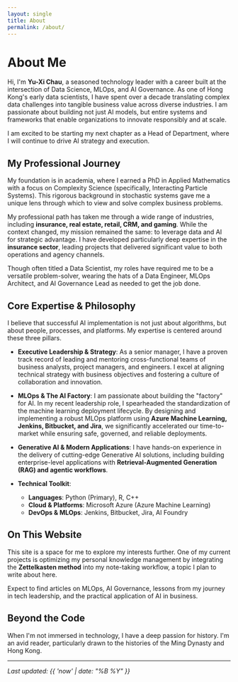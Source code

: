 ```yaml
---
layout: single
title: About
permalink: /about/
---
```


# About Me

Hi, I'm **Yu-Xi Chau**, a seasoned technology leader with a career built at the intersection of Data Science, MLOps, and AI Governance. As one of Hong Kong's early data scientists, I have spent over a decade translating complex data challenges into tangible business value across diverse industries. I am passionate about building not just AI models, but entire systems and frameworks that enable organizations to innovate responsibly and at scale.

I am excited to be starting my next chapter as a Head of Department, where I will continue to drive AI strategy and execution.

## My Professional Journey

My foundation is in academia, where I earned a PhD in Applied Mathematics with a focus on Complexity Science (specifically, Interacting Particle Systems). This rigorous background in stochastic systems gave me a unique lens through which to view and solve complex business problems.

My professional path has taken me through a wide range of industries, including **insurance, real estate, retail, CRM, and gaming**. While the context changed, my mission remained the same: to leverage data and AI for strategic advantage. I have developed particularly deep expertise in the **insurance sector**, leading projects that delivered significant value to both operations and agency channels.

Though often titled a Data Scientist, my roles have required me to be a versatile problem-solver, wearing the hats of a Data Engineer, MLOps Architect, and AI Governance Lead as needed to get the job done.

## Core Expertise & Philosophy

I believe that successful AI implementation is not just about algorithms, but about people, processes, and platforms. My expertise is centered around these three pillars.

*   **Executive Leadership & Strategy**: As a senior manager, I have a proven track record of leading and mentoring cross-functional teams of business analysts, project managers, and engineers. I excel at aligning technical strategy with business objectives and fostering a culture of collaboration and innovation.

*   **MLOps & The AI Factory**: I am passionate about building the "factory" for AI. In my recent leadership role, I spearheaded the standardization of the machine learning deployment lifecycle. By designing and implementing a robust MLOps platform using **Azure Machine Learning, Jenkins, Bitbucket, and Jira**, we significantly accelerated our time-to-market while ensuring safe, governed, and reliable deployments.

*   **Generative AI & Modern Applications**: I have hands-on experience in the delivery of cutting-edge Generative AI solutions, including building enterprise-level applications with **Retrieval-Augmented Generation (RAG) and agentic workflows**.

*   **Technical Toolkit**:
    *   **Languages**: Python (Primary), R, C++
    *   **Cloud & Platforms**: Microsoft Azure (Azure Machine Learning)
    *   **DevOps & MLOps**: Jenkins, Bitbucket, Jira, AI Foundry

## On This Website

This site is a space for me to explore my interests further. One of my current projects is optimizing my personal knowledge management by integrating the **Zettelkasten method** into my note-taking workflow, a topic I plan to write about here.

Expect to find articles on MLOps, AI Governance, lessons from my journey in tech leadership, and the practical application of AI in business.

## Beyond the Code

When I'm not immersed in technology, I have a deep passion for history. I'm an avid reader, particularly drawn to the histories of the Ming Dynasty and Hong Kong.

---

*Last updated: {{ 'now' | date: "%B %Y" }}*
